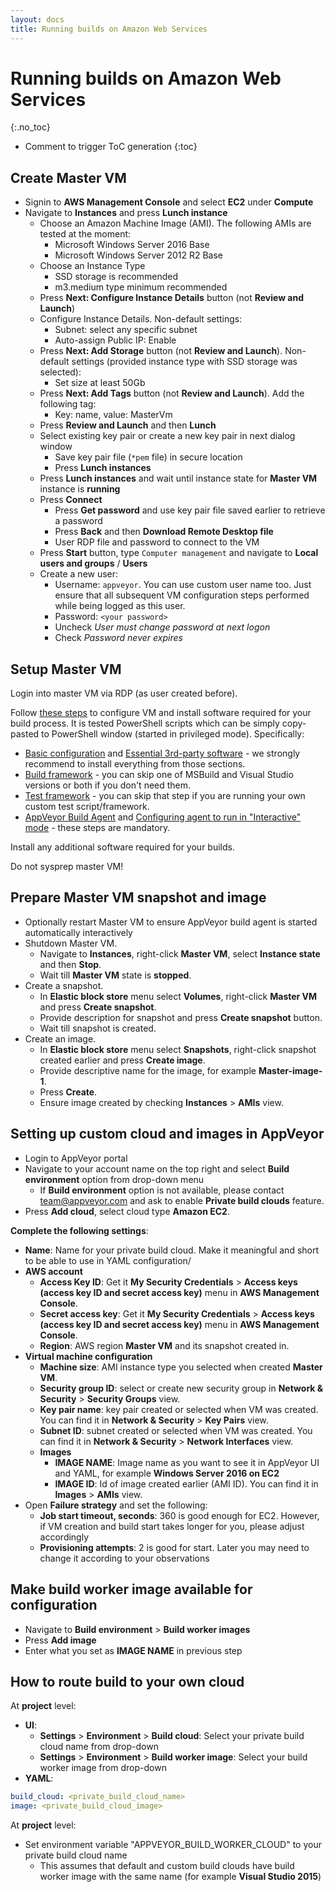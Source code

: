```yaml
---
layout: docs
title: Running builds on Amazon Web Services
---
```


<!-- markdownlint-disable MD022 MD032 -->
# Running builds on Amazon Web Services
{:.no_toc}

* Comment to trigger ToC generation
{:toc}
<!-- markdownlint-enable MD022 MD032 -->

## Create Master VM

* Signin to **AWS Management Console** and select **EC2** under **Compute**
* Navigate to **Instances** and press **Lunch instance**
    * Choose an Amazon Machine Image (AMI). The following AMIs are tested at the moment:
        * Microsoft Windows Server 2016 Base
        * Microsoft Windows Server 2012 R2 Base
    * Choose an Instance Type
        * SSD storage is recommended
        * m3.medium type minimum recommended
    * Press **Next: Configure Instance Details** button (not **Review and Launch**)
    * Configure Instance Details. Non-default settings:
        * Subnet: select any specific subnet
        * Auto-assign Public IP: Enable
    * Press **Next: Add Storage** button (not **Review and Launch**). Non-default settings (provided instance type with SSD storage was selected):
        * Set size at least 50Gb
    * Press **Next: Add Tags** button (not **Review and Launch**). Add the following tag:
        * Key: name, value: MasterVm
    * Press **Review and Launch** and then **Lunch**
    * Select existing key pair or create a new key pair in next dialog window
        * Save key pair file (`*pem` file) in secure location
        * Press **Lunch instances**
    * Press **Lunch instances** and wait until instance state for **Master VM** instance is **running**
    * Press **Connect**
        * Press **Get password** and use key pair file saved earlier to retrieve a password
        * Press **Back** and then **Download Remote Desktop file**
        * User RDP file and password to connect to the VM
    * Press **Start** button, type `Computer management` and navigate to **Local users and groups** / **Users**
    * Create a new user:
        * Username: `appveyor`. You can use custom user name too. Just ensure that all subsequent VM configuration steps performed while being logged as this user.
        * Password: `<your password>`
        * Uncheck *User must change password at next logon*
        * Check *Password never expires*

## Setup Master VM

Login into master VM via RDP (as user created before).

Follow [these steps](/docs/enterprise/setup-master-vm/) to configure VM and install software required for your build process. It is tested PowerShell scripts which can be simply copy-pasted to PowerShell window (started in privileged mode). Specifically:

* [Basic configuration](/docs/enterprise/setup-master-vm/#basic-configuration) and [Essential 3rd-party software](/docs/enterprise/setup-master-vm/#essential-3rd-party-software) - we strongly recommend to install everything from those sections.
* [Build framework](/docs/enterprise/setup-master-vm/#build-framework) - you can skip one of MSBuild and Visual Studio versions or both if you don't need them.
* [Test framework](/docs/enterprise/setup-master-vm/#test-framework) - you can skip that step if you are running your own custom test script/framework.
* [AppVeyor Build Agent](/docs/enterprise/setup-master-vm/#appveyor-build-agent) and [Configuring agent to run in "Interactive" mode](/docs/enterprise/setup-master-vm/#configuring-agent-to-run-in-interactive-mode) - these steps are mandatory.

Install any additional software required for your builds.

Do not sysprep master VM!

## Prepare Master VM snapshot and image

* Optionally restart Master VM to ensure AppVeyor build agent is started automatically interactively
* Shutdown Master VM.
    * Navigate to **Instances**, right-click **Master VM**, select **Instance state** and then **Stop**.
    * Wait till **Master VM** state is **stopped**.
* Create a snapshot.
    * In **Elastic block store** menu select **Volumes**, right-click **Master VM** and press **Create snapshot**.
    * Provide description for snapshot and press  **Create snapshot** button.
    * Wait till snapshot is created.
* Create an image.
    * In **Elastic block store** menu select **Snapshots**, right-click snapshot created earlier and press **Create image**.
    * Provide descriptive name for the image, for example **Master-image-1**.
    * Press **Create**.
    * Ensure image created by checking **Instances** > **AMIs** view.

## Setting up custom cloud and images in AppVeyor

* Login to AppVeyor portal
* Navigate to your account name on the top right and select **Build environment** option from drop-down menu
    * If **Build environment** option is not available, please contact [team@appveyor.com](mailto:team@appveyor.com) and ask to enable **Private build clouds** feature.
* Press **Add cloud**, select cloud type **Amazon EC2**.

**Complete the following settings**:

* **Name**: Name for your private build cloud. Make it meaningful and short to be able to use in YAML configuration/
* **AWS account**
    * **Access Key ID**: Get it **My Security Credentials** > **Access keys (access key ID and secret access key)** menu in **AWS Management Console**.
    * **Secret access key**: Get it **My Security Credentials** > **Access keys (access key ID and secret access key)** menu in **AWS Management Console**.
    * **Region**: AWS region **Master VM** and its snapshot created in.
* **Virtual machine configuration**
    * **Machine size**: AMI instance type you selected when created  **Master VM**.
    * **Security group ID**: select or create new security group in **Network & Security** > **Security Groups** view.
    * **Key pair name**: key pair created or selected when VM was created. You can find it in **Network & Security** > **Key Pairs** view.
    * **Subnet ID**: subnet created or selected when VM was created. You can find it in **Network & Security** > **Network Interfaces** view.
    * **Images**
        * **IMAGE NAME**: Image name as you want to see it in AppVeyor UI and YAML, for example **Windows Server 2016 on EC2**
        * **IMAGE ID**: Id of image created earlier (AMI ID). You can find it in **Images** > **AMIs** view.
* Open **Failure strategy** and set the following:
    * **Job start timeout, seconds**: 360 is good enough for EC2. However, if VM creation and build start takes longer for you, please adjust accordingly
    * **Provisioning attempts**: 2 is good for start. Later you may need to change it according to your observations

## Make build worker image available for configuration

* Navigate to **Build environment** > **Build worker images**
* Press **Add image**
* Enter what you set as **IMAGE NAME** in previous step

## How to route build to your own cloud

At **project** level:

* **UI**:
    * **Settings** > **Environment** > **Build cloud**: Select your private build cloud name from drop-down
    * **Settings** > **Environment** > **Build worker image**: Select your build worker image from drop-down
* **YAML**:

```yaml
build_cloud: <private_build_cloud_name>
image: <private_build_cloud_image>
```

At **project** level:

* Set environment variable "APPVEYOR_BUILD_WORKER_CLOUD" to your private build cloud name
    * This assumes that default and custom build clouds have build worker image with the same name (for example **Visual Studio 2015**)
